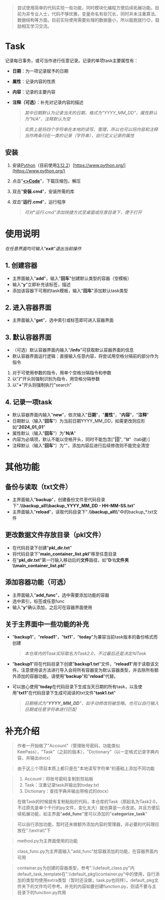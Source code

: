 > 尝试使用简单的代码实现一些功能，同时模块化编程方便后续拓展功能。目前为非专业人士，代码不够优雅，变量命名有些冗长，同时并未注重算法、数据结构等方面。目前实际使用需要处理的数据量小，所以能跑就行😊，鼓励相互学习交流。

# Task

记录每日事务，或可当作进行任意记录。记录的单项task主要属性有：
 - **日期**：为一项记录赋予的日期
 - **属性**：记录内容的性质
 - **内容**：记录的主要内容
 - **注释（可选）**：补充对记录内容的描述
 
    > _其中日期默认为记录当天的日期，格式为"YYYY\_MM\_DD"，属性默认为"N/A"，注释默认为空_

    > _实质上是将四个字符串在本地的读写、管理，所以也可以将内容和注释当作两条归在一类的记录（字符串），自行定义记录的属性_

## 安装

1. 安装[Python](https://www.python.org/)（目前使用[3.12.2](https://www.python.org/ftp/python/3.12.2/python-3.12.2-amd64.exe)）[https://www.python.org/](https://www.python.org/)
2. 点击"[**<>Code**](https://github.com/XColorful/Task/archive/refs/heads/main.zip)"，下载压缩包，解压
3. 双击"**安装.cmd**"，安装所需的库
4. 双击"**运行.cmd**"，运行程序

    > _可对"运行.cmd"添加快捷方式至桌面或任意目录下，便于打开_

# 使用说明

_在任意界面均可输入"**exit**"退出当前操作_

## 1. 创建容器

- 主界面输入"**add**"，输入"**回车**"创建默认类型的容器（空模板）
- 输入"**y**"立即补充该标签，描述
- 添加该容器下可用的task模板，输入"**回车**"添加默认task类型

## 2. 进入容器界面

- 主界面输入"**get**"，选中索引或标签即可进入容器界面

## 3. 默认容器界面

- （可选）默认容器界面内输入"**/info**"可获取默认容器界面的信息
- 默认容器界面运行逻辑：直接输入任意内容，将尝试用空格分隔前的部分作为指令

1. 对于可使用参数的指令，用单个空格分隔指令和参数
2. 以"**/**"开头则强制识别为指令，用空格分隔参数
3. 以"**+**"开头则强制执行"search"

## 4. 记录一项task

- 默认容器界面内输入"**new**"，依次输入"**日期**"，"**属性**"，"**内容**"，"**注释**"
- 日期默认（输入"**回车**"）为当前日期YYYY_MM_DD，如需更改则应形如"**2024_01_01**"
- 属性默认（输入"**回车**"）为"**N/A**"
- 内容为必填项，默认不能以空格开头，同时不能包含["**|||**", "**\t**"（tab键）]
- 注释默认（输入"**回车**"）为""，添加内容后进行后续修改则不能完全清空

# 其他功能

## 备份与读取（txt文件）

- 主界面输入"**backup**"，创建备份文件至代码目录下"**.\\\\backup_all\\\\backup_YYYY_MM_DD - HH-MM-SS.txt**"
- 主界面输入"**reload**"，读取代码目录下"**.\\\\backup_all\\\\**"中的backup_*.txt文件

## 更改数据文件存放目录（pkl文件）

- 在代码目录下创建"**pkl_dir.txt**"
- 将代码目录下"**main_container_list.pkl**"移至任意目录
- 在"**pkl_dir.txt**"第一行输入移动后的**文件**路径，如"**D:\\\\文件夹\\\\main_container_list.pkl**"

## 添加容器功能（可选）

- 主界面输入"**add_func**"，选中需要添加功能的容器
- 选中索引，标签或任意func
- 输入"**y**"确认添加，之后可在容器界面使用

## 关于主界面中一些功能的补充

- "**backup1**"，"**reload1**"，"**txt1**"，"**today**"为兼容当前task版本的备份格式而创建

    > _本仓库内的Task实际取名为Task2.0，不过最后还是决定叫Task_

- "**backup1**"将在代码目录下创建"**backup1.txt**"文件，"**reload1**"用于读取该文件。注意使用该方法进行导入会将所有容器变为默认容器类型，并去除所有额外添加的容器功能。请使用"**backup**"和"**reload**"代替。
- 可以放心使用"**today**在代码目录下生成当天日期的所有task，以及使用"**txt1**"在代码目录下生成可阅读的txt文件"**task1.txt**"

    > _日期格式为"**YYYY_MM_DD**"，如手动修改则被忽略。也可以自行输入日期或任意字符串进行匹配_

# 补充介绍

> 作者一开始做了"Account"（管理账号密码，功能类似KeePass），"Task"（之前的版本），"Dictionary"（以一定格式记录字典内容，并输出docx）

> 由于这三个项目本质上都只是在"本地读写字符串"的基础上添加不同功能

> 1. Account：将账号密码复制到剪贴板
> 2. Task：注重记录task并输出到today.txt
> 3. Dictionary：查找字典并输出带格式的docx）

> 在做Task的时候就有复制粘贴的代码，本仓库的Task（原起名为Task2.0，不过原先是单个千行的py文件，变化太大）就也算是一点改进。并且方便后续拓展功能，如主界面"**add_func**"里可以添加的"**categorize_task**"

> 可以自行添加功能，暂时还未做额外添加内容的管理器，非必要的代码理应放在".\\\\extra\\\\"下

> method.py为主界面使用的功能

> class_func.py为主界面输入"add_func"给容器添加的功能，在容器界面内可用

> container.py为创建的容器类型，参考".\\\\default_class.py"内default_task_template在".\\\\default_pkg\\\\container.py"中的使用，自行添加的类型均使用extra类型（暂时还没做，task.py也同样）。default_pkg文件夹下的文件均可参考。补充的内容如要创建function.py，则请不要与主目录下的function.py共用